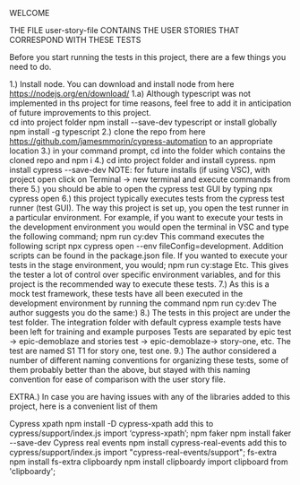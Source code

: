 WELCOME

THE FILE user-story-file CONTAINS THE USER STORIES THAT CORRESPOND WITH THESE TESTS

Before you start running the tests in this project, there are a few things you need to do. 

1.) Install node. 
    You can download and install node from here https://nodejs.org/en/download/
1.a) Although typescript was not implemented in ths project for time reasons, feel free to add it in anticipation of future improvements to this project.  
    cd into project folder
    npm install --save-dev typescript
    or install globally
    npm install -g typescript
2.) clone the repo from here https://github.com/jamesmmorin/cypress-automation to an appropriate location
3.) in your command prompt, cd into the folder which contains the cloned repo and 
    npm i
4.) cd into project folder and install cypress. 
    npm install cypress --save-dev
NOTE: for future installs (if using VSC), with project open click on Terminal -> new terminal and execute commands from there
5.) you should be able to open the cypress test GUI by typing npx cypress open
6.) this project typically executes tests from the cypress test runner (test GUI). The way this project is set up, you open the test runner in a particular environment. For example, if you want to execute your tests in the development environment you would open the terminal in VSC and type the following command;
    npm run cy:dev
This command executes the following script npx cypress open --env fileConfig=development. Addition scripts can be found in the 
package.json file. 
If you wanted to execute your tests in the stage environment, you would;
    npm run cy:stage
Etc. This gives the tester a lot of control over specific environment variables, and for this project is the recommended way to execute these tests. 
7.) As this is a mock test framework, these tests have all been executed in the development environment by running the command
    npm run cy:dev
The author suggests you do the same:)
8.) The tests in this project are under the test folder. 
    The integration folder with default cypress example tests have been left for training and example purposes
Tests are separated by epic 
    test -> epic-demoblaze 
and stories 
    test -> epic-demoblaze-> story-one, etc. 
The test are named S1 T1 for story one, test one. 
9.) The author considered a number of different naming conventions for organizing these tests, some of them probably better than the above, but stayed with this naming convention for ease of comparison with the user story file. 

EXTRA.) In case you are having issues with any of the libraries added to this project, here is a convenient list of them

Cypress xpath
    npm install -D cypress-xpath
    add this to cypress/support/index.js
    import ‘cypress-xpath’;
npm faker
    npm install faker --save-dev
Cypress real events
    npm install cypress-real-events
    add this to cypress/support/index.js
    import "cypress-real-events/support";
fs-extra
    npm install fs-extra
clipboardy
    npm install clipboardy
    import clipboard from 'clipboardy';


